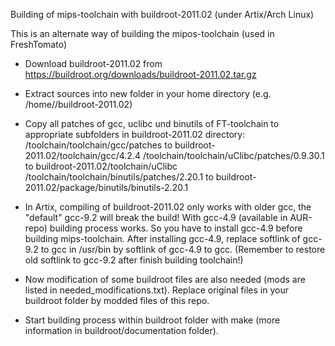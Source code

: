 Building of mips-toolchain with buildroot-2011.02 (under Artix/Arch Linux)

This is an alternate way of building the mipos-toolchain (used in FreshTomato)

- Download buildroot-2011.02 from https://buildroot.org/downloads/buildroot-2011.02.tar.gz
- Extract sources into new folder in your home directory (e.g. /home/<username>/buildroot-2011.02)
- Copy all patches of gcc, uclibc und binutils of FT-toolchain to appropriate subfolders in buildroot-2011.02 directory:
	<your-path-to-your-local-FT-repo>/toolchain/toolchain/gcc/patches to buildroot-2011.02/toolchain/gcc/4.2.4
	<your-path-to-your-local-FT-repo>/toolchain/toolchain/uClibc/patches/0.9.30.1 to buildroot-2011.02/toolchain/uClibc
	<your-path-to-your-local-FT-repo>/toolchain/toolchain/binutils/patches/2.20.1 to buildroot-2011.02/package/binutils/binutils-2.20.1
  
- In Artix, compiling of buildroot-2011.02 only works with older gcc, the "default" gcc-9.2 will break the build!
  With gcc-4.9 (available in AUR-repo) building process works. So you have to install gcc-4.9 before building mips-toolchain.
  After installing gcc-4.9, replace softlink of gcc-9.2 to gcc in /usr/bin by softlink of gcc-4.9 to gcc.
  (Remember to restore old softlink to gcc-9.2 after finish building toolchain!) 
- Now modification of some buildroot files are also needed (mods are listed in needed_modifications.txt). Replace original files in your buildroot folder by modded files of this repo. 
- Start building process within buildroot folder with make (more information in buildroot/documentation folder).
